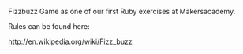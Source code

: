 Fizzbuzz Game as one of our first Ruby exercises at Makersacademy.


Rules can be found here:

http://en.wikipedia.org/wiki/Fizz_buzz